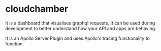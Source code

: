 # cloudchamber
It is a dashboard that visualises graphql requests. It can be used during development to better understand how your API and apps are behaving.

It is an Apollo Server Plugin and uses Apollo's tracing functionality to function.
